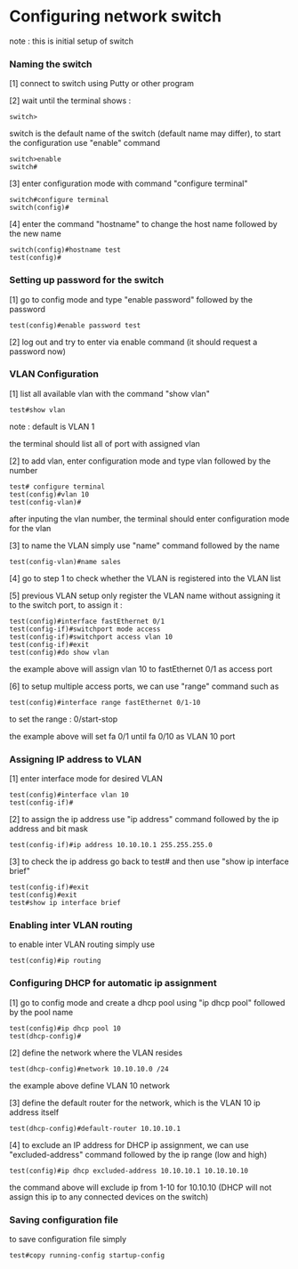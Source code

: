 Configuring network switch
========================
note : this is initial setup of switch

### Naming the switch
[1] connect to switch using Putty or other program

[2] wait until the terminal shows :
```
switch>
```
switch is the default name of the switch (default name may differ), to start the configuration
use "enable" command
```
switch>enable
switch#
```
[3] enter configuration mode with command "configure terminal"
```
switch#configure terminal
switch(config)#
```
[4] enter the command "hostname" to change the host name followed by the new name
```
switch(config)#hostname test
test(config)#
```
### Setting up password for the switch
[1] go to config mode and type "enable password" followed by the password
```
test(config)#enable password test
```
[2] log out and try to enter via enable command (it should request a password now)

### VLAN Configuration
[1] list all available vlan with the command "show vlan"
```
test#show vlan
```
note : default is VLAN 1


the terminal should list all of port with assigned vlan

[2] to add vlan, enter configuration mode and type vlan followed by the number
```
test# configure terminal
test(config)#vlan 10
test(config-vlan)#
```
after inputing the vlan number, the terminal should enter configuration mode for the vlan

[3] to name the VLAN simply use "name" command followed by the name
```
test(config-vlan)#name sales
```
[4] go to step 1 to check whether the VLAN is registered into the VLAN list


[5] previous VLAN setup only register the VLAN name without assigning it to the switch port, to assign it :
```
test(config)#interface fastEthernet 0/1
test(config-if)#switchport mode access
test(config-if)#switchport access vlan 10
test(config-if)#exit
test(config)#do show vlan
```
the example above will assign vlan 10 to fastEthernet 0/1 as access port

[6] to setup multiple access ports, we can use "range" command such as
```
test(config)#interface range fastEthernet 0/1-10
```
to set the range : 0/start-stop 


the example above will set fa 0/1 until fa 0/10 as VLAN 10 port


### Assigning IP address to VLAN
[1] enter interface mode for desired VLAN
```
test(config)#interface vlan 10
test(config-if)# 
```
[2] to assign the ip address use "ip address" command followed by the ip address and bit mask
```
test(config-if)#ip address 10.10.10.1 255.255.255.0
```

[3] to check the ip address go back to test# and then use "show ip interface brief"
```
test(config-if)#exit
test(config)#exit
test#show ip interface brief
```
### Enabling inter VLAN routing
to enable inter VLAN routing simply use
```
test(config)#ip routing
```
### Configuring DHCP for automatic ip assignment
[1] go to config mode and create a dhcp pool using "ip dhcp pool" followed by the pool name
```
test(config)#ip dhcp pool 10
test(dhcp-config)#
```
[2] define the network where the VLAN resides
```
test(dhcp-config)#network 10.10.10.0 /24 
```
the example above define VLAN 10 network


[3] define the default router for the network, which is the VLAN 10 ip address itself
```
test(dhcp-config)#default-router 10.10.10.1
```
[4] to exclude an IP address for DHCP ip assignment, we can use "excluded-address" command followed by the ip range (low and high) 
```
test(config)#ip dhcp excluded-address 10.10.10.1 10.10.10.10
```
the command above will exclude ip from 1-10 for 10.10.10 (DHCP will not assign this ip to any connected devices on the switch)

### Saving configuration file
to save configuration file simply
```
test#copy running-config startup-config
```





